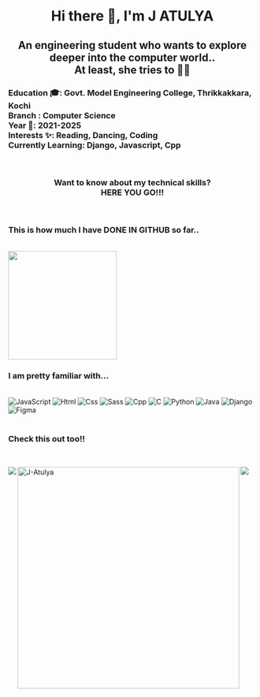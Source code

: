 <h1 align=center> Hi there 👋, I'm J ATULYA</h1>
<h2 align=center> An engineering student who wants to explore deeper into the computer world..<br> At least, she tries to 🙂🙂</h2>

<h3 align=left>
  Education 🎓: Govt. Model Engineering College, Thrikkakkara, Kochi <br>
  Branch : Computer Science<br>
  Year 📅: 2021-2025<br>
  Interests ✨: Reading, Dancing, Coding<br>
  Currently Learning: Django, Javascript, Cpp<br>
</h3><br>
<h3 align=center> Want to know about my technical skills? <br> HERE YOU GO!!!</h3><br>
<h3>This is how much I have DONE IN GITHUB so far..</h3><br>
<img height=220px src="https://github-readme-stats.vercel.app/api?username=jatulya&show_icons=true&theme=tokyonight"/>
<br>
  <!-- these stat links are copied from github-readme-stats provided by anuraghazra-->
<h3> I am pretty familiar with...</h3><br>
<div>
  <img src="https://img.shields.io/badge/javascript-%23323330.svg?style=for-the-badge&logo=javascript&logoColor=%23F7DF1E" alt="JavaScript" />
  <img src="https://img.shields.io/badge/html5-%23E34F26.svg?style=for-the-badge&logo=html5&logoColor=white" alt="Html" />
  <img src="https://img.shields.io/badge/css3-%231572B6.svg?style=for-the-badge&logo=css3&logoColor=white" alt="Css" />
  <img src="https://img.shields.io/badge/SASS-hotpink.svg?style=for-the-badge&logo=SASS&logoColor=white" alt="Sass"/>
  <img src="https://img.shields.io/badge/c++-%2300599C.svg?style=for-the-badge&logo=c%2B%2B&logoColor=white" alt="Cpp" />
  <img src="https://img.shields.io/badge/c-%2300599C.svg?style=for-the-badge&logo=c&logoColor=white" alt="C" />
  <img src="https://img.shields.io/badge/python-3670A0?style=for-the-badge&logo=python&logoColor=ffdd54" alt="Python" />    
  <img src="https://img.shields.io/badge/java-%23ED8B00.svg?style=for-the-badge&logo=openjdk&logoColor=white" alt="Java" />
  <img src="https://img.shields.io/badge/django-%23092E20.svg?style=for-the-badge&logo=django&logoColor=white" alt="Django"/>
  <img src="https://img.shields.io/badge/figma-%23F24E1E.svg?style=for-the-badge&logo=figma&logoColor=white" alt="Figma" />
</div><br>
<h3>Check this out too!! </h3> <br>
<p>
  <img align=left src="https://github-readme-stats.vercel.app/api/top-langs/?username=jatulya&layout=donut&theme=tokyonight"/>
 <img align=left width= 450px src="https://github-readme-stats.vercel.app/api/top-langs/ username=jatulya&hide_border=false&include_all_commits=true&count_private=true&layout=compact&theme=tokyonight" alt="J-Atulya" />
</p>


[![](https://visitcount.itsvg.in/api?id=jatulya&icon=0&color=0)](https://visitcount.itsvg.in)

 

